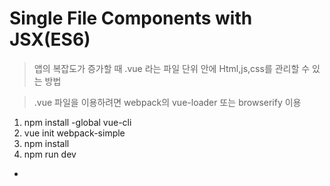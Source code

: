 # Single File Components with JSX(ES6)

> 앱의 복잡도가 증가할 때 .vue 라는 파일 단위 안에 Html,js,css를 관리할 수 있는 방법

> .vue 파일을 이용하려면 webpack의 vue-loader 또는 browserify 이용

1. npm install -global vue-cli
2. vue init webpack-simple <project-name>
3. npm install
4. npm run dev

- <style scoped> 를 이용해 범위 css 사용가능
- slot : 부모컴포넌트에서 자식 컴포넌트로 HTML 마크업을 전달함
- named slot : 슬롯에 이름을 전달해줌

```html
<slot name="header"></slot>
```

- 범위 슬롯 : 자식에서 부모로 올려보내는 슬롯
- 동적 컴포넌트 : 여러 컴포넌트를 표현하기 위해 사용

```html
<keep-alive include="about,home">
  <component :is="currentView"></component>
</keep-alive>
```

- 재귀 컴포넌트 : 다시 자기 자신을 가르키는 컴포넌트




